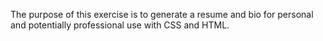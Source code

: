 The purpose of this exercise is to generate a resume and bio for personal and potentially professional use with CSS and HTML. 